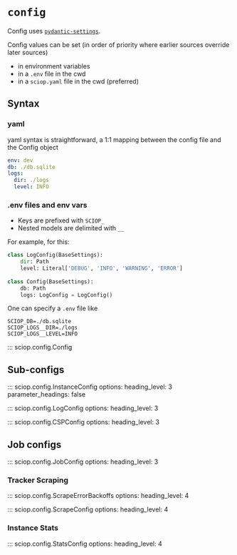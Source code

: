 # `config`

Config uses [`pydantic-settings`](https://docs.pydantic.dev/latest/concepts/pydantic_settings/).

Config values can be set (in order of priority where earlier sources override later sources) 

- in environment variables
- in a `.env` file in the cwd
- in a `sciop.yaml` file in the cwd (preferred)

## Syntax

### yaml

yaml syntax is straightforward, a 1:1 mapping between the config file and the Config object
 
```yaml
env: dev
db: ./db.sqlite
logs:
  dir: ./logs
  level: INFO
```

### .env files and env vars

- Keys are prefixed with `SCIOP_`
- Nested models are delimited with `__`

For example, for this:

```python
class LogConfig(BaseSettings):
    dir: Path
    level: Literal['DEBUG', 'INFO', 'WARNING', 'ERROR']
    
class Config(BaseSettings):
    db: Path
    logs: LogConfig = LogConfig()
```

One can specify a `.env` file like

```env
SCIOP_DB=./db.sqlite
SCIOP_LOGS__DIR=./logs
SCIOP_LOGS__LEVEL=INFO
```

::: sciop.config.Config

## Sub-configs

::: sciop.config.InstanceConfig
    options:
        heading_level: 3
        parameter_headings: false

::: sciop.config.LogConfig
    options:
        heading_level: 3

::: sciop.config.CSPConfig
    options:
        heading_level: 3

## Job configs

::: sciop.config.JobConfig
    options:
        heading_level: 3

### Tracker Scraping

::: sciop.config.ScrapeErrorBackoffs
    options:
        heading_level: 4

::: sciop.config.ScrapeConfig
    options:
        heading_level: 4

### Instance Stats

::: sciop.config.StatsConfig
    options:
        heading_level: 4